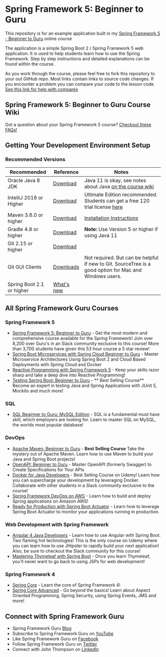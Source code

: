 # Spring Framework 5: Beginner to Guru

This repository is for an example application built in my [Spring Framework 5 - Beginner to Guru](https://www.udemy.com/testing-spring-boot-beginner-to-guru/?couponCode=GITHUB_REPO) online course

The application is a simple Spring Boot 2 / Spring Framework 5 web application. It is used to help students learn how
to use the Spring Framework. Step by step instructions and detailed explanations can be found within the course.

As you work through the course, please feel free to fork this repository to your out GitHub repo. Most links contain links
to source code changes. If you encounter a problem you can compare your code to the lesson code. [See this link for help with compares](https://github.com/springframeworkguru/spring5webapp/wiki#getting-an-error-but-cannot-find-what-is-different-from-lesson-source-code)

## Spring Framework 5: Beginner to Guru Course Wiki
Got a question about your Spring Framework 5 course? [Checkout these FAQs!](https://github.com/springframeworkguru/spring5webapp/wiki)

## Getting Your Development Environment Setup
### Recommended Versions
| Recommended | Reference | Notes |
| ----------- | --------- | ----- |
| Oracle Java 8 JDK | [Download](https://www.oracle.com/technetwork/java/javase/downloads/jdk8-downloads-2133151.html) | Java 11 is okay, see notes about Java [on the course wiki](https://github.com/springframeworkguru/spring5webapp/wiki/Java-Version) |
| IntelliJ 2018 or Higher | [Download](https://www.jetbrains.com/idea/download/) | Ultimate Edition recommended. Students can get a free 120 trial license [here](https://github.com/springframeworkguru/spring5webapp/wiki/Which-IDE-to-Use%3F#how-do-i-get-the-free-120-day-trial-to-intellij-ultimate) |
| Maven 3.6.0 or higher | [Download](https://maven.apache.org/download.cgi) | [Installation Instructions](https://maven.apache.org/install.html)|
| Gradle 4.8 or higher | [Download](https://gradle.org/install/) | **Note:** Use Version 5 or higher if using Java 11 |
| Git 2.15 or higher | [Download](https://git-scm.com/downloads) | | 
| Git GUI Clients | [Downloads](https://git-scm.com/downloads/guis) | Not required. But can be helpful if new to Git. SourceTree is a good option for Mac and Windows users. |
| Spring Boot 2.1 or higher | [What's new](https://content.pivotal.io/springone-platform-2017/whats-new-in-spring-boot-2-0-phillip-webb-madhura-bhave) | | 

## All Spring Framework Guru Courses
### Spring Framework 5
* [Spring Framework 5: Beginner to Guru](https://www.udemy.com/testing-spring-boot-beginner-to-guru/?couponCode=GITHUB_REPO) - Get the most modern and comprehensive course available for the Spring Framework! Join over 8,200 over Guru's in an Slack community exclusive to this course! More than 3,700 students have given this 53 hour course a 5 star review!
* [Spring Boot Microservices with Spring Cloud Beginner to Guru](https://www.udemy.com/course/spring-boot-microservices-with-spring-cloud-beginner-to-guru/?referralCode=6142D427AE53031FEF38) - Master Microservice Architectures Using Spring Boot 2 and Cloud Based Deployments with Spring Cloud and Docker
* [Reactive Programming with Spring Framework 5](https://www.udemy.com/reactive-programming-with-spring-framework-5/?couponCode=GITHUB_REPO_SF5B2G) - Keep your skills razor sharp and take a deep dive into Reactive Programming!
* [Testing Spring Boot: Beginner to Guru](https://www.udemy.com/testing-spring-boot-beginner-to-guru/?couponCode=GITHUB_REPO_SF5B2G) - ** Best Selling Course** Become an expert in testing Java and Spring Applications with JUnit 5, Mockito and much more!

### SQL
* [SQL Beginner to Guru: MySQL Edition](https://www.udemy.com/sql-beginner-to-guru-mysql-edition/?couponCode=GITHUB_REPO_SF5B2G) - SQL is a fundamental must have skill, which employers are looking for. Learn to master SQL on MySQL, the worlds most popular database!

### DevOps
* [Apache Maven: Beginner to Guru](https://www.udemy.com/apache-maven-beginner-to-guru/?couponCode=GITHUB_REPO_SF5B2G) - **Best Selling Course** Take the mystery out of Apache Maven. Learn how to use Maven to build your Java and Spring Boot projects!
* [OpenAPI: Beginner to Guru](https://www.udemy.com/course/openapi-beginner-to-guru/?referralCode=0E7F511C749013CA6AAD) - Master OpenAPI (formerly Swagger) to Create Specifications for Your APIs
* [Docker for Java Developers](https://www.udemy.com/docker-for-java-developers/?couponCode=GITHUB_REPO_SF5B2G) - Best Selling Course on Udemy! Learn how you can supercharge your development by leveraging Docker. Collaborate with other students in a Slack community exclusive to the course!
* [Spring Framework DevOps on AWS](https://www.udemy.com/spring-core-devops-on-aws/?couponCode=GITHUB_REPO_SF5B2G) - Learn how to build and deploy Spring applications on Amazon AWS!
* [Ready for Production with Spring Boot Actuator](https://www.udemy.com/ready-for-production-with-spring-boot-actuator/?couponCode=GITHUB_REPO_SF5B2G) - Learn how to leverage Spring Boot Actuator to monitor your applications running in production.

### Web Development with Spring Framework
* [Angular 4 Java Developers](https://www.udemy.com/angular-4-java-developers/?couponCode=GITHUB_REPO_SF5B2G) - Learn how to use Angular with Spring Boot. Two flaming hot technologies! This is the only course on Udemy where you can learn how to use JHipster to rapidly build your next application! Also, be sure to checkout the Slack community for this course!
* [Mastering Thymeleaf with Spring Boot](https://www.udemy.com/mastering-thymeleaf-with-spring/?couponCode=GITHUB_REPO_SF5B2G) - Once you learn Thymeleaf, you'll never want to go back to using JSPs for web development!

### Spring Framework 4
* [Spring Core](https://www.udemy.com/spring-core/) - Learn the core of Spring Framework 4!
* [Spring Core Advanced](https://www.udemy.com/spring-core-advanced-beyond-the-basics/?couponCode=GITHUB_REPO_SF5B2G) - Go beyond the basics! Learn about Aspect Oriented Programming, Spring Security, using Spring Events, JMS and more!

## Connect with Spring Framework Guru
* Spring Framework Guru [Blog](https://springframework.guru/)
* Subscribe to Spring Framework Guru on [YouTube](https://www.youtube.com/channel/UCrXb8NaMPQCQkT8yMP_hSkw)
* Like Spring Framework Guru on [Facebook](https://www.facebook.com/springframeworkguru/)
* Follow Spring Framework Guru on [Twitter](https://twitter.com/spring_guru)
* Connect with John Thompson on [LinkedIn](http://www.linkedin.com/in/springguru)
